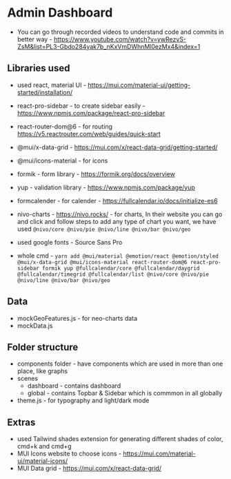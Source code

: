 # Admin Dashboard 
- You can go through recorded videos to understand code and commits in better way - https://www.youtube.com/watch?v=ywRezvS-ZsM&list=PL3-Gbdo284yak7b_nKxVmDWhnMl0ezMx4&index=1

## Libraries used
- used react, material UI - https://mui.com/material-ui/getting-started/installation/
- react-pro-sidebar - to create sidebar easily - https://www.npmjs.com/package/react-pro-sidebar
- react-router-dom@6 - for routing https://v5.reactrouter.com/web/guides/quick-start
- @mui/x-data-grid - https://mui.com/x/react-data-grid/getting-started/
- @mui/icons-material - for icons
- formik - form library - https://formik.org/docs/overview
- yup - validation library - https://www.npmjs.com/package/yup
- formcalender - for calender - https://fullcalendar.io/docs/initialize-es6
- nivo-charts - https://nivo.rocks/ - for charts, In their website you can go and click and follow steps to add any type of chart you want, we have used `@nivo/core @nivo/pie @nivo/line @nivo/bar @nivo/geo`
- used google fonts - Source Sans Pro

- whole cmd - `yarn add @mui/material @emotion/react @emotion/styled @mui/x-data-grid @mui/icons-material react-router-dom@6 react-pro-sidebar formik yup @fullcalendar/core @fullcalendar/daygrid @fullcalendar/timegrid @fullcalendar/list @nivo/core @nivo/pie @nivo/line @nivo/bar @nivo/geo`


## Data
- mockGeoFeatures.js - for neo-charts data
- mockData.js

## Folder structure
- components folder - have components which are used in more than one place, like graphs
- scenes 
    - dashboard - contains dashboard
    - global - contains Topbar & Sidebar which is commmon in all globally
- theme.js - for typography and light/dark mode

## Extras
- used Tailwind shades extension for generating different shades of color, cmd+k and cmd+g
- MUI Icons website to choose icons - https://mui.com/material-ui/material-icons/ 
- MUI Data grid - https://mui.com/x/react-data-grid/